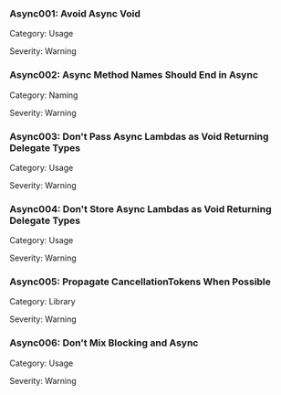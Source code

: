 ### Async001: Avoid Async Void ###

Category: Usage

Severity: Warning

### Async002: Async Method Names Should End in Async ###

Category: Naming

Severity: Warning

### Async003: Don't Pass Async Lambdas as Void Returning Delegate Types ###

Category: Usage

Severity: Warning

### Async004: Don't Store Async Lambdas as Void Returning Delegate Types ###

Category: Usage

Severity: Warning

### Async005: Propagate CancellationTokens When Possible ###

Category: Library

Severity: Warning

### Async006: Don't Mix Blocking and Async ###

Category: Usage

Severity: Warning